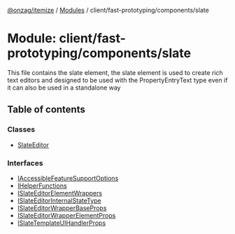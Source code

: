[@onzag/itemize](../README.md) / [Modules](../modules.md) / client/fast-prototyping/components/slate

# Module: client/fast-prototyping/components/slate

This file contains the slate element, the slate element is used to create
rich text editors and designed to be used with the PropertyEntryText type
even if it can also be used in a standalone way

## Table of contents

### Classes

- [SlateEditor](../classes/client_fast_prototyping_components_slate.SlateEditor.md)

### Interfaces

- [IAccessibleFeatureSupportOptions](../interfaces/client_fast_prototyping_components_slate.IAccessibleFeatureSupportOptions.md)
- [IHelperFunctions](../interfaces/client_fast_prototyping_components_slate.IHelperFunctions.md)
- [ISlateEditorElementWrappers](../interfaces/client_fast_prototyping_components_slate.ISlateEditorElementWrappers.md)
- [ISlateEditorInternalStateType](../interfaces/client_fast_prototyping_components_slate.ISlateEditorInternalStateType.md)
- [ISlateEditorWrapperBaseProps](../interfaces/client_fast_prototyping_components_slate.ISlateEditorWrapperBaseProps.md)
- [ISlateEditorWrapperElementProps](../interfaces/client_fast_prototyping_components_slate.ISlateEditorWrapperElementProps.md)
- [ISlateTemplateUIHandlerProps](../interfaces/client_fast_prototyping_components_slate.ISlateTemplateUIHandlerProps.md)
